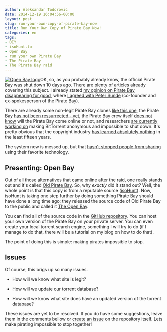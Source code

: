 ```yaml
---
author: Aleksandar Todorović
date: 2014-12-19 16:04:56+00:00
layout: post
slug: run-your-own-copy-of-pirate-bay-now
title: Run Your Own Copy of Pirate Bay Now!
categories: en
tags:
- DIY
- isoHunt.to
- Open Bay
- run your own Pirate Bay
- The Pirate Bay
- The Pirate Bay raid
---
```


[![Open Bay logo](https://aleksandartodorovic.files.wordpress.com/2014/12/openbaylogo.jpg)](https://aleksandartodorovic.files.wordpress.com/2014/12/openbaylogo.jpg)OK, so, as you probably already know, the official Pirate Bay was shut down 10 days ago. There are plenty of articles already covering this subject. I already stated [my opinion on Pirate Bay disappearing for good](https://aleksandartodorovic.wordpress.com/2014/12/14/is-it-time-for-the-pirate-bay-to-disappear-for-good/), where [I agreed with Peter Sunde](http://blog.brokep.com/2014/12/09/the-pirate-bay-down-forever/) (co-founder and ex-spokesperson of the Pirate Bay).

There are already some non-legit Pirate Bay clones [like this one](http://torrentfreak.com/fake-pirate-bay-lies-to-press-and-fakes-user-uploads-141215/), the Pirate Bay [has not been ressurrected - yet](http://torrentfreak.com/the-pirate-bay-has-not-been-resurrected-yet-141210/), the Pirate Bay crew itself [does not know](http://torrentfreak.com/pirate-bay-crew-responds-to-the-raid-copies-and-the-future-141215/) will the Pirate Bay come online or not, and researchers [are currently working on](http://torrentfreak.com/bittorrent-anonymous-and-impossible-to-shut-down-141218/) making BitTorrent anonymous and impossible to shut down. It's pretty obvious that the copyright industry [has learned absolutely nothing](http://torrentfreak.com/how-to-learn-absolutely-nothing-in-fifteen-years-by-the-copyright-industry-141214/) in the least fifteen years.

The system now is messed up, but that [hasn't stopped people from sharing](http://torrentfreak.com/pirate-bay-shutdown-doesnt-stop-people-sharing-141216/) using their favorite technology.


## Presenting: Open Bay


Out of all those alternatives that came online after the raid, one really stands out and it's called [Old Pirate Bay](https://oldpiratebay.org/). So, why _exactly_ did it stand out? Well, the whole point is that this copy is from a reputable source ([isoHunt](http://isohunt.to/)). Now, isoHunt is taking one step further by doing something Pirate Bay should have done a long time ago: they released the source code of Old Pirate Bay to the public and called it [The Open Bay](http://openbay.isohunt.to/).

You can find all of the source code in the [GitHub repository](https://github.com/isohuntto/openbay/). You can host your own version of the Pirate Bay on your private server. You can even create your local torrent search engine, something I will try to do (if I manage to do that, there will be a tutorial on my blog on how to do that).

The point of doing this is simple: making pirates impossible to stop.


## Issues


Of course, this brigs up so many issues.




  * How will we know what site is legit?


  * How will we update our torrent database?


  * How will we know what site does have an updated version of the torrent database?


These issues are yet to be resolved. If you do have some suggestions, leave them in the comments bellow or [create an issue](https://github.com/isohuntto/openbay/issues/new) on the repository itself. Lets make pirating impossible to stop together!
